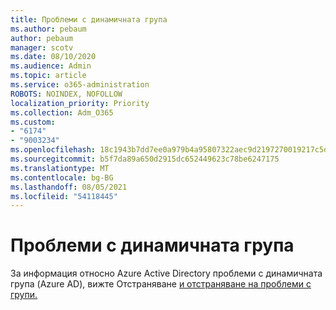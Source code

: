 ```yaml
---
title: Проблеми с динамичната група
ms.author: pebaum
author: pebaum
manager: scotv
ms.date: 08/10/2020
ms.audience: Admin
ms.topic: article
ms.service: o365-administration
ROBOTS: NOINDEX, NOFOLLOW
localization_priority: Priority
ms.collection: Adm_O365
ms.custom:
- "6174"
- "9003234"
ms.openlocfilehash: 18c1943b7dd7ee0a979b4a95807322aec9d2197270019217c5d17aec319c1426
ms.sourcegitcommit: b5f7da89a650d2915dc652449623c78be6247175
ms.translationtype: MT
ms.contentlocale: bg-BG
ms.lasthandoff: 08/05/2021
ms.locfileid: "54118445"
---
```

# <a name="dynamic-group-issues"></a>Проблеми с динамичната група

За информация относно Azure Active Directory проблеми с динамичната група (Azure AD), вижте Отстраняване [и отстраняване на проблеми с групи.](https://docs.microsoft.com/azure/active-directory/users-groups-roles/groups-troubleshooting)
